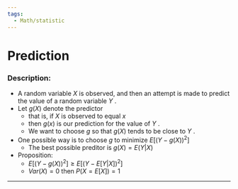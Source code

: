 ```yaml
---
tags:
  - Math/statistic
---
```

# Prediction
### Description:
- A random variable $X$ is observed, and then an attempt is made to predict the value of a random variable $Y$ .  
- Let $g (X )$ denote the predictor
	- that is, if $X$ is observed to equal $x$
	- then $g (x)$ is our prediction for the value of $Y$ . 
	- We want to choose $g$ so that $g (X )$ tends to be close to $Y$ .  
- One possible way is to choose $g$ to minimize $E[(Y-g(X))^2]$
	- The best possible preditor is $g(X)=E(Y|X)$
- Proposition:
	- $E[(Y-g(X))^2]\ge E[(Y-E[Y|X])^2]$
	- $Var(X)=0$ then $P(X=E[X])=1$
---
